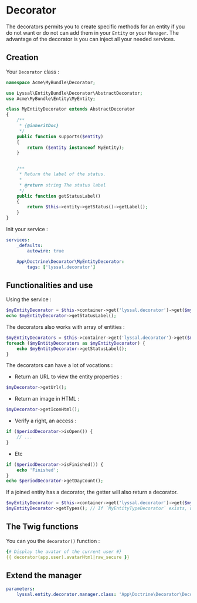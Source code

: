 # Decorator

The decorators permits you to create specific methods for an entity if you do not want or do not can add them in your `Entity` or your `Manager`.
The advantage of the decorator is you can inject all your needed services.


## Creation

Your `Decorator` class :

```php
namespace Acme\MyBundle\Decorator;

use Lyssal\EntityBundle\Decorator\AbstractDecorator;
use Acme\MyBundle\Entity\MyEntity;

class MyEntityDecorator extends AbstractDecorator
{
    /**
     * {@inheritDoc}
     */
    public function supports($entity)
    {
        return ($entity instanceof MyEntity);
    }


    /**
     * Return the label of the status.
     * 
     * @return string The status label
     */
    public function getStatusLabel()
    {
        return $this->entity->getStatus()->getLabel();
    }
}
```

Init your service :

```yaml
services:
    _defaults:
        autowire: true

    App\Doctrine\Decorator\MyEntityDecorator:
        tags: ['lyssal.decorator']
```


## Functionalities and use

Using the service :

```php
$myEntityDecorator = $this->container->get('lyssal.decorator')->get($myEntity);
echo $myEntityDecorator->getStatusLabel();
```

The decorators also works with array of entities :

```php
$myEntityDecorators = $this->container->get('lyssal.decorator')->get($myEntities);
foreach ($myEntityDecorators as $myEntityDecorator) {
    echo $myEntityDecorator->getStatusLabel();
}
```

The decorators can have a lot of vocations :

* Return an URL to view the entity properties :

```php
$myDecorator->getUrl();
```

* Return an image in HTML :

```php
$myDecorator->getIconHtml();
```

* Verify a right, an access :

```php
if ($periodDecorator->isOpen()) {
    // ...
}
```

* Etc

```php
if ($periodDecorator->isFinished()) {
    echo 'Finished';
}
echo $periodDecorator->getDayCount();
```

If a joined entity has a decorator, the getter will also return a decorator.

```php
$myEntityDecorator = $this->container->get('lyssal.decorator')->get($myEntity);
$myEntityDecorator->getTypes(); // If `MyEntityTypeDecorator` exists, will return an array of decorators
```

## The Twig functions

You can you the `decorator()` function :

```yaml
{# Display the avatar of the current user #}
{{ decorator(app.user).avatarHtml|raw_secure }}
```

## Extend the manager

```yaml
parameters:
    lyssal.entity.decorator.manager.class: 'App\Doctrine\Decorator\DecoratorManager'
```
